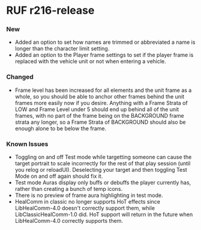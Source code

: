 # RUF r216-release
### New
* Added an option to set how names are trimmed or abbreviated a name is longer than the character limit setting.
* Added an option to the Player frame settings to set if the player frame is replaced with the vehicle unit or not when entering a vehicle.

### Changed
* Frame level has been increased for all elements and the unit frame as a whole, so you should be able to anchor other frames behind the unit frames more easily now if you desire. Anything with a Frame Strata of LOW and Frame Level under 5 should end up behind all of the unit frames, with no part of the frame being on the BACKGROUND frame strata any longer, so a Frame Strata of BACKGROUND should also be enough alone to be below the frame.

### Known Issues
* Toggling on and off Test mode while targetting someone can cause the target portrait to scale incorrectly for the rest of that play session (until you relog or reloadUI). Deselecting your target and then toggling Test Mode on and off again should fix it.
* Test mode Auras display only buffs or debuffs the player currently has, rather than creating a bunch of temp icons.
* There is no preview of frame aura highlighting in test mode.
* HealComm in classic no longer supports HoT effects since LibHealComm-4.0 doesn't correctly support them, while LibClassicHealComm-1.0 did. HoT support will return in the future when LibHealComm-4.0 correctly supports them.